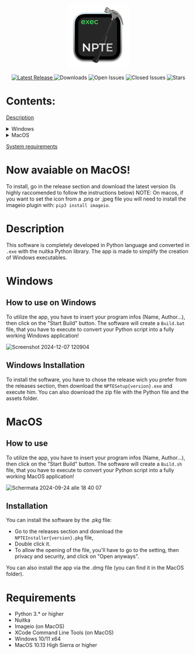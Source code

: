 <p align="center">
  <img src="Icons/icon.png"  alt="Icona App" width="170" height="170">
  <br>
  <br>
  <a href="https://github.com/Anakin-bb8/Nuitka-GUI-NPTE/releases">
    <img src="https://img.shields.io/github/v/release/Anakin-bb8/Nuitka-GUI-NPTE?label=Latest%20Release&color=004E64" alt="Latest Release">
  </a>
  <img src="https://img.shields.io/github/downloads/Anakin-bb8/Nuitka-GUI-NPTE/total?label=Downloads&color=00A5CF" alt="Downloads">
  <img src="https://img.shields.io/github/issues/Anakin-bb8/Nuitka-GUI-NPTE?label=Issues&color=9FFFCB" alt="Open Issues">
  <img src="https://img.shields.io/github/issues-closed/Anakin-bb8/Nuitka-GUI-NPTE?label=Issues&color=25A18E" alt="Closed Issues">
  <img src="https://img.shields.io/github/stars/Anakin-bb8/Nuitka-GUI-NPTE?label=Stars&color=7AE582" alt="Stars">
</p>




#

# Contents:
[Description](#description)
<details>
  <summary>Windows</summary>

  - [How to use](#how-to-use-on-windows)
  - [Installation](#windows-installation)
</details>
<details>
  <summary>MacOS</summary>

  - [How to use](#how-to-use-on-macos)
  - [Installation](#macos-installation)
</details>

[System requirements](#requirements)

# Now avaiable on MacOS!
To install, go in the release section and download the latest version (Is highly raccomended to follow the instructions below) NOTE: On macos, if you want to set the icon from a .png or .jpeg file you will need to install the imageio plugin with: `pip3 install imageio`.

# Description
This software is completely developed in Python language and converted in `.exe` with the nuitka Python library.
The app is made to simplify the creation of Windows executables.

# Windows

## How to use on Windows
To utilize the app, you have to insert your program infos (Name, Author...), then click on the "Start Build" button. The software will create a `Build.bat` file, that you have to execute to convert your Python script into a fully working Windows application!

![Screenshot 2024-12-07 120904](https://github.com/user-attachments/assets/57078c6d-cccb-4299-8d21-875502c748cc)

## Windows Installation
To install the software, you have to chose the release wich you prefer from the releases section, then download the `NPTESetup{version}.exe` and execute him. You can also download the zip file with the Python file and the assets folder.

# MacOS

## How to use
To utilize the app, you have to insert your program infos (Name, Author...), then click on the "Start Build" button. The software will create a `Build.sh` file, that you have to execute to convert your Python script into a fully working MacOS application!

![Schermata 2024-09-24 alle 18 40 07](https://github.com/user-attachments/assets/78a2de14-f0f5-4954-a564-5d589784d522)

## Installation
You can install the software by the .pkg file:
- Go to the releases section and download the `NPTEInstaller{version}.pkg` file,
- Double click it.
- To allow the opening of the file, you'll have to go to the setting, then privacy and security, and click on "Open anyways".

You can also install the app via the .dmg file (you can find it in the MacOS folder).

# Requirements
- Python 3.* or higher
- Nuitka
- Imageio (on MacOS)
- XCode Command Line Tools (on MacOS)
- Windows 10/11 x64
- MacOS 10.13 High Sierra or higher
